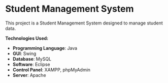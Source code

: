 # Student Management System

This project is a Student Management System designed to manage student data.

**Technologies Used:**
- **Programming Language**: Java
- **GUI**: Swing
- **Database**: MySQL
- **Software**: Eclipse
- **Control Panel**: XAMPP, phpMyAdmin
- **Server**: Apache
